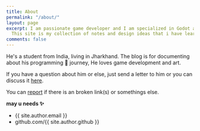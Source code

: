 ```yaml
---
title: About
permalink: "/about/"
layout: page
excerpt: I am passionate game developer and I am specialized in Godot and Python.
  This site is my collection of notes and design ideas that i have learned.
comments: false
---
```


He's a student from India, living in Jharkhand. The blog is for documenting about his programming 🎒 journey, He loves game development and art.

If you have a question about him or else, just send a letter to him or you can discuss it [here](https://github.com/mayank-prasoon/mayank-prasoon.github.io/discussions).

You can [report](https://github.com/mayank-prasoon/mayank-prasoon.github.io/issues) if there is an broken link(s) or somethings else.

**may u needs ✨**

- {{ site.author.email }}
- github.com/{{ site.author.github }}
